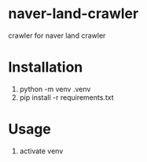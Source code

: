 # naver-land-crawler
crawler for naver land crawler


# Installation
 1. python -m venv .venv
 2. pip install -r requirements.txt


# Usage
 1. activate venv
